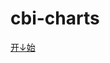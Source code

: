 # cbi-charts
<p id="cover-nav">
  <a href="#/apiTest">
    <span class="arrow">开↓始</span>
  </a>
</p>
